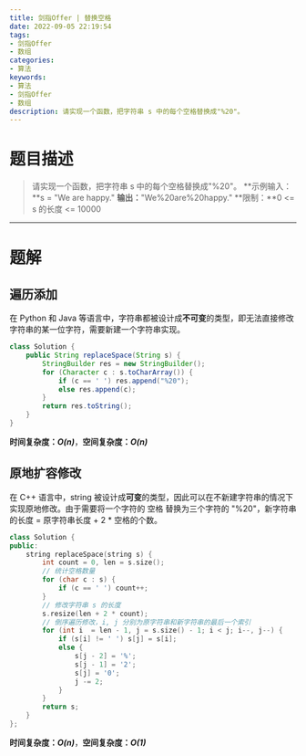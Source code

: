 ```yaml
---
title: 剑指Offer | 替换空格
date: 2022-09-05 22:19:54
tags:
- 剑指Offer
- 数组
categories:
- 算法
keywords:
- 算法
- 剑指Offer
- 数组
description: 请实现一个函数，把字符串 s 中的每个空格替换成"%20"。
---
```

# 题目描述
> 请实现一个函数，把字符串 s 中的每个空格替换成"%20"。
> **示例输入：**s = "We are happy."
> **输出：**"We%20are%20happy."
> **限制：**0 <= s 的长度 <= 10000

---

# 题解
## 遍历添加
在 Python 和 Java 等语言中，字符串都被设计成**不可变**的类型，即无法直接修改字符串的某一位字符，需要新建一个字符串实现。
```Java
class Solution {
    public String replaceSpace(String s) {
        StringBuilder res = new StringBuilder();
        for (Character c : s.toCharArray()) {
            if (c == ' ') res.append("%20");
            else res.append(c);
        }
        return res.toString();
    }
}
```
**时间复杂度：_O(n)_**，**空间复杂度：_O(n)_**

## 原地扩容修改
在 C++ 语言中，string 被设计成**可变**的类型，因此可以在不新建字符串的情况下实现原地修改。由于需要将一个字符的 空格 替换为三个字符的 "%20"，新字符串的长度 = 原字符串长度 + 2 * 空格的个数。
```C++
class Solution {
public:
    string replaceSpace(string s) {
        int count = 0, len = s.size();
        // 统计空格数量
        for (char c : s) {
            if (c == ' ') count++;
        }
        // 修改字符串 s 的长度
        s.resize(len + 2 * count);
        // 倒序遍历修改，i, j 分别为原字符串和新字符串的最后一个索引
        for (int i  = len - 1, j = s.size() - 1; i < j; i--, j--) {
            if (s[i] != ' ') s[j] = s[i];
            else {
                s[j - 2] = '%';
                s[j - 1] = '2';
                s[j] = '0';
                j -= 2;
            }
        }
        return s;
    }
};
```
**时间复杂度：_O(n)_**，**空间复杂度：_O(1)_**